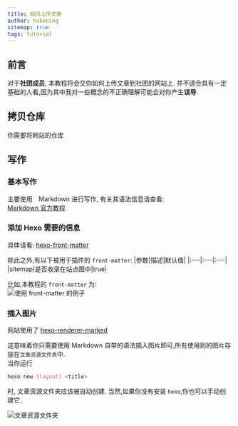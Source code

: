 ```yaml
---
title: 如何上传文章
author: hukening
sitemap: true
tags: tutorial
---
```


## 前言

对于**社团成员**, 本教程将会交你如何上传文章到社团的网站上. 并不适合具有一定基础的人看,因为其中我对一些概念的不正确理解可能会对你产生**误导**.

<!-- more -->

## 拷贝仓库

你需要将网站的仓库

## 写作

### 基本写作

主要使用　Markdown 进行写作, 有关其语法信息请查看:  
[Markdown 官方教程](https://markdown.com.cn/)

### 添加 Hexo 需要的信息

具体请看:
[hexo-front-matter](https://hexo.io/zh-cn/docs/front-matter)

除此之外,有以下被用于插件的 `front-matter`:
|参数|描述|默认值|
|:---|:---|:---|
|sitemap|是否收录在站点图中|true|

比如,本教程的 `front-matter` 为:  
![使用 front-matter 的例子](front-matter-example.png)

### 插入图片

网站使用了 [hexo-renderer-marked](https://github.com/hexojs/hexo-renderer-marked)

这意味着你只需要使用 Markdown 自带的语法插入图片即可,所有使用到的图片存放在`文章资源文件夹`中.  
当你运行

```bash
hexo new [layout] <title>
```

时, 文章资源文件夹应该被自动创建. 当然,如果你没有安装 `hexo`,你也可以手动创建它.  

![文章资源文件夹](post-asset-folder-example.png)
